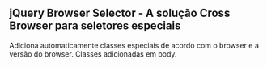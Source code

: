 jQuery Browser Selector - A solução Cross Browser para seletores especiais
--------------

Adiciona automaticamente classes especiais de acordo com o browser e a versão do browser. Classes adicionadas em body.
